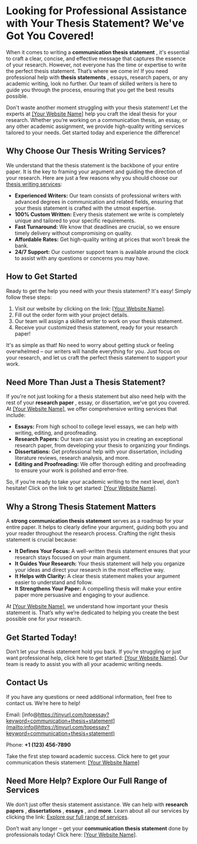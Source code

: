 # Looking for Professional Assistance with Your Thesis Statement? We've Got You Covered!

When it comes to writing a **communication thesis statement** , it's essential to craft a clear, concise, and effective message that captures the essence of your research. However, not everyone has the time or expertise to write the perfect thesis statement. That’s where we come in! If you need professional help with **thesis statements** , essays, research papers, or any academic writing, look no further. Our team of skilled writers is here to guide you through the process, ensuring that you get the best results possible.

Don't waste another moment struggling with your thesis statement! Let the experts at [[Your Website Name]](https://tinyurl.com/topessay?keyword=communication+thesis+statement) help you craft the ideal thesis for your research. Whether you’re working on a communication thesis, an essay, or any other academic assignment, we provide high-quality writing services tailored to your needs. Get started today and experience the difference!

## Why Choose Our Thesis Writing Services?

We understand that the thesis statement is the backbone of your entire paper. It is the key to framing your argument and guiding the direction of your research. Here are just a few reasons why you should choose our [thesis writing services](https://tinyurl.com/topessay?keyword=communication+thesis+statement):

- **Experienced Writers:** Our team consists of professional writers with advanced degrees in communication and related fields, ensuring that your thesis statement is crafted with the utmost expertise.
- **100% Custom Written:** Every thesis statement we write is completely unique and tailored to your specific requirements.
- **Fast Turnaround:** We know that deadlines are crucial, so we ensure timely delivery without compromising on quality.
- **Affordable Rates:** Get high-quality writing at prices that won’t break the bank.
- **24/7 Support:** Our customer support team is available around the clock to assist with any questions or concerns you may have.

## How to Get Started

Ready to get the help you need with your thesis statement? It's easy! Simply follow these steps:

1. Visit our website by clicking on the link: [[Your Website Name]](https://tinyurl.com/topessay?keyword=communication+thesis+statement).
2. Fill out the order form with your project details.
3. Our team will assign a skilled writer to work on your thesis statement.
4. Receive your customized thesis statement, ready for your research paper!

It's as simple as that! No need to worry about getting stuck or feeling overwhelmed – our writers will handle everything for you. Just focus on your research, and let us craft the perfect thesis statement to support your work.

## Need More Than Just a Thesis Statement?

If you're not just looking for a thesis statement but also need help with the rest of your **research paper** , essay, or dissertation, we've got you covered. At [[Your Website Name]](https://tinyurl.com/topessay?keyword=communication+thesis+statement), we offer comprehensive writing services that include:

- **Essays:** From high school to college level essays, we can help with writing, editing, and proofreading.
- **Research Papers:** Our team can assist you in creating an exceptional research paper, from developing your thesis to organizing your findings.
- **Dissertations:** Get professional help with your dissertation, including literature reviews, research analysis, and more.
- **Editing and Proofreading:** We offer thorough editing and proofreading to ensure your work is polished and error-free.

So, if you’re ready to take your academic writing to the next level, don’t hesitate! Click on the link to get started: [[Your Website Name]](https://tinyurl.com/topessay?keyword=communication+thesis+statement).

## Why a Strong Thesis Statement Matters

A **strong communication thesis statement** serves as a roadmap for your entire paper. It helps to clearly define your argument, guiding both you and your reader throughout the research process. Crafting the right thesis statement is crucial because:

- **It Defines Your Focus:** A well-written thesis statement ensures that your research stays focused on your main argument.
- **It Guides Your Research:** Your thesis statement will help you organize your ideas and direct your research in the most effective way.
- **It Helps with Clarity:** A clear thesis statement makes your argument easier to understand and follow.
- **It Strengthens Your Paper:** A compelling thesis will make your entire paper more persuasive and engaging to your audience.

At [[Your Website Name]](https://tinyurl.com/topessay?keyword=communication+thesis+statement), we understand how important your thesis statement is. That’s why we’re dedicated to helping you create the best possible one for your research.

## Get Started Today!

Don’t let your thesis statement hold you back. If you’re struggling or just want professional help, click here to get started: [[Your Website Name]](https://tinyurl.com/topessay?keyword=communication+thesis+statement). Our team is ready to assist you with all your academic writing needs.

## Contact Us

If you have any questions or need additional information, feel free to contact us. We’re here to help!

Email: [info@https://tinyurl.com/topessay?keyword=communication+thesis+statement](mailto:info@https://tinyurl.com/topessay?keyword=communication+thesis+statement)

Phone: **+1 (123) 456-7890**

Take the first step toward academic success. Click here to get your communication thesis statement: [[Your Website Name]](https://tinyurl.com/topessay?keyword=communication+thesis+statement)

## Need More Help? Explore Our Full Range of Services

We don’t just offer thesis statement assistance. We can help with **research papers** , **dissertations** , **essays** , and **more**. Learn about all our services by clicking the link: [Explore our full range of services](https://tinyurl.com/topessay?keyword=communication+thesis+statement).

Don’t wait any longer – get your **communication thesis statement** done by professionals today! Click here: [[Your Website Name]](https://tinyurl.com/topessay?keyword=communication+thesis+statement).
